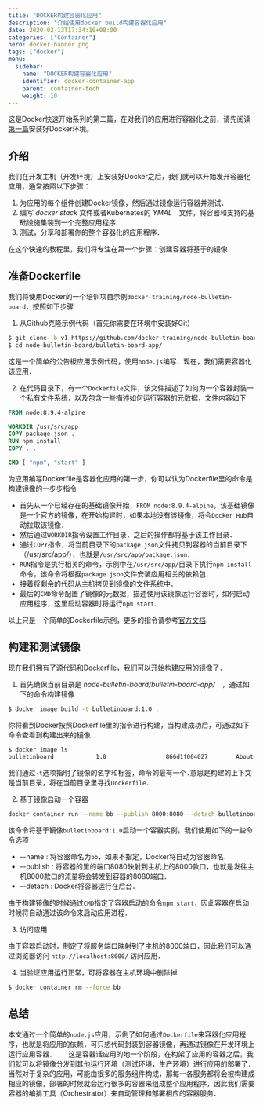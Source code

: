 ```yaml
---
title: "DOCKER构建容器化应用"
description: "介绍使用docker build构建容器化应用"
date: 2020-02-13T17:34:10+08:00
categories: ["Container"]
hero: docker-banner.png
tags: ["docker"]
menu:
  sidebar:
    name: "DOCKER构建容器化应用"
    identifier: docker-container-app
    parent: container-tech
    weight: 10
---
```


这是Docker快速开始系列的第二篇，在对我们的应用进行容器化之前，请先阅读[第一篇](../docker-intro/)安装好Docker环境。  

## 介绍

我们在开发主机（开发环境）上安装好Docker之后，我们就可以开始发开容器化应用，通常按照以下步骤：  

  1. 为应用的每个组件创建Docker镜像，然后通过镜像运行容器并测试．  
  2. 编写 _docker stack_ 文件或者Kubernetes的 _YMAL_　文件，将容器和支持的基础设施集装到一个完整应用程序.  
  3. 测试，分享和部署你的整个容器化的应用程序．  

在这个快速的教程里，我们将专注在第一个步骤：创建容器将基于的镜像．

## 准备Dockerfile

我们将使用Docker的一个培训项目示例`docker-training/node-bulletin-board`，按照如下步骤  

1. 从Github克隆示例代码（首先你需要在环境中安装好Git）  

  ```bash
  $ git clone -b v1 https://github.com/docker-training/node-bulletin-board
  $ cd node-bulletin-board/bulletin-board-app/
  ```

  这是一个简单的公告板应用示例代码，使用`node.js`编写．现在，我们需要容器化该应用．  

2. 在代码目录下，有一个`Dockerfile`文件，该文件描述了如何为一个容器封装一个私有文件系统，以及包含一些描述如何运行容器的元数据，文件内容如下  

  ```Dockerfile
  FROM node:8.9.4-alpine

  WORKDIR /usr/src/app
  COPY package.json .
  RUN npm install
  COPY . .

  CMD [ "npm", "start" ]
  ```

  为应用编写Dockerfile是容器化应用的第一步，你可以认为Dockerfile里的命令是构建镜像的一步步指令  

  - 首先从一个已经存在的基础镜像开始，`FROM node:8.9.4-alpine`，该基础镜像是一个官方的镜像，在开始构建时，如果本地没有该镜像，将会`Docker Hub`自动拉取该镜像．  
  - 然后通过`WORKDIR`指令设置工作目录，之后的操作都将基于该工作目录．  
  - 通过`COPY`指令，将当前目录下的`package.json`文件拷贝到容器的当前目录下（/usr/src/app/），也就是`/usr/src/app/package.json`．　　
  - `RUN`指令是执行相关的命令，示例中在`/usr/src/app/`目录下执行`npm install`命令，该命令将根据`package.json`文件安装应用相关的依赖包．  
  - 接着将剩余的代码从主机拷贝到镜像的文件系统中．  
  - 最后的`CMD`命令配置了镜像的元数据，描述使用该镜像运行容器时，如何启动应用程序，这里启动容器时将运行`npm start`.  

以上只是一个简单的Dockerfile示例，更多的指令请参考[官方文档](https://docs.docker.com/engine/reference/builder/).  

## 构建和测试镜像

现在我们拥有了源代码和Dockerfile，我们可以开始构建应用的镜像了．  

1. 首先确保当前目录是 _node-bulletin-board/bulletin-board-app/_　，通过如下的命令构建镜像  

  ```bash
  $ docker image build -t bulletinboard:1.0 .
  ```

  你将看到Docker按照Dockerfile里的指令进行构建，当构建成功后，可通过如下命令查看到构建出来的镜像  

  ```bash
  $ docker image ls
  bulletinboard            1.0                 866d1f004027        About a minutes ago   82.3MB
  ```

  我们通过`-t`选项指明了镜像的名字和标签，命令的最有一个`.`意思是构建的上下文是当前目录，将在当前目录里寻找`Dockerfile`．  

2. 基于镜像启动一个容器  

  ```bash
  docker container run --name bb --publish 8000:8080 --detach bulletinboard:1.0
  ```

  该命令将基于镜像`bulletinboard:1.0`启动一个容器实例，我们使用如下的一些命令选项  

  - --name : 将容器命名为`bb`，如果不指定，Docker将自动为容器命名.  
  - --publish : 将容器的里的端口8080映射到主机上的8000款口，也就是发往主机8000款口的流量将会转发到容器的8080端口．  
  - --detach : Docker将容器运行在后台．  

  由于构建镜像的时候通过`CMD`指定了容器启动的命令`npm start`，因此容器在启动时候将自动通过该命令来启动应用进程．

3. 访问应用

  由于容器启动时，制定了将服务端口映射到了主机的8000端口，因此我们可以通过浏览器访问 `http://localhost:8000/` 访问应用．  

4. 当验证应用运行正常，可将容器在主机环境中删除掉  

  ```bash
  $ docker container rm --force bb
  ```

## 总结

本文通过一个简单的`node.js`应用，示例了如何通过`Dockerfile`来容器化应用程序，也就是将应用的依赖，可只想代码封装到容器镜像，再通过镜像在开发环境上运行应用容器．　　
这是容器话应用的地一个阶段，在构架了应用的容器之后，我们就可以将镜像分发到其他运行环境（测试环境，生产环境）进行应用的部署了．当然对于复杂的应用，可能由很多的服务组件构成，那每一各服务都将会被构建成相应的镜像，部署的时候就会运行很多的容器来组成整个应用程序，因此我们需要容器的编排工具（Orchestrator）来自动管理和部署相应的容器服务．  
